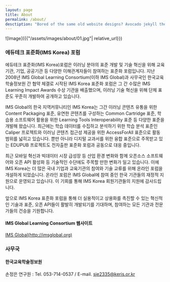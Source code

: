 ```yaml
---
layout: page
title: About
permalink: /about/
desctiption: "Bored of the same old website designs? Avocado jekyll theme presents a unique way to show off your skills on the web. Avocado is a bootstrap based, clean, minimal Jekyll theme."
---
```


![Image]({{"/assets/images/about/01.jpg"| relative_url}})

### 에듀테크 표준화(IMS Korea) 포럼

에듀테크 표준화(IMS Korea)포럼은 이러닝 분야의 표준 개발 및 기술 혁신을 위해 교육기관, 기업, 공공기관 등 다양한 이해관계자들이 참여하는 표준화 포럼입니다. 지난 2008년 IMS Global Learning Consortium(이하 IMS Global)과 사무국인 한국교육학술정보원 간 협약 체결로 시작된 IMS Korea 표준화 포럼은 그 간 수많은 IMS Learning Impact Awards 수상 기관을 배출했으며, 이러닝 기술 혁신을 위해 단체 표준도 꾸준히 개발하여 공개하고 있습니다.

IMS Global의 한국 지역커뮤니티인 IMS Korea는 그간 이러닝 콘텐츠 유통을 위한 Content Packaging 표준, 유연한 콘텐츠를 구성하는 Common Cartridge 표준, 학습용 소프트웨어 활용을 위한 Learning Tools Interoperability 표준 등 다양한 표준을 개발해 왔습니다. 최근에는 학습 데이터를 수집하고 분석하기 위한 학습 분석 표준인 Caliper 프로젝트와 이러닝 콘텐츠 접근성 제공을 위한 AccessForAll 표준으로 활동 범위를 넓히고 있습니다. 뿐만 아니라 디지털 교과서를 위한 융합 표준으로 주목받고 있는 EDUPUB 프로젝트도 전자출판 표준화 포럼과 공동으로 대응 중입니다.

최근 모바일 혁신과 빅데이터 시장 급성장 등 산업 환경 변화와 함께 오픈소스 소프트웨어와 오픈 API 활성화 등 기술적인 수단에도 주목할 만한 변화가 일고 있습니다. 이에 IMS Korea는 더 많은 국내 기업과 교육기관의 참여와 기술 교류를 위해 온라인 포럼을 개설하게 되었습니다. 온라인 포럼은 IMS Global에 참여 중인 한국 기관들의 재정적 지원으로 운영되고 있습니다. 이 기회를 통해 IMS Korea 회원기관들의 지원에 감사드립니다.

앞으로 IMS Korea 표준화 포럼을 통해 더 실용적이고 상용화를 촉진할 수 있는 혁신적인 기술과 표준, 오픈 API들이 활발히 개발되기를 기대하며, 참여하는 모든 기관과 전문가들의 건승을 기원합니다.

#### IMS Global Learning Consortium 웹사이트

[IMS Global(http://imsglobal.org)](http://imsglobal.org)

### 사무국
#### 한국교육학술정보원
손정은 연구원 : Tel. 053-714-0537 / E-mail. sje2335@keris.or.kr
